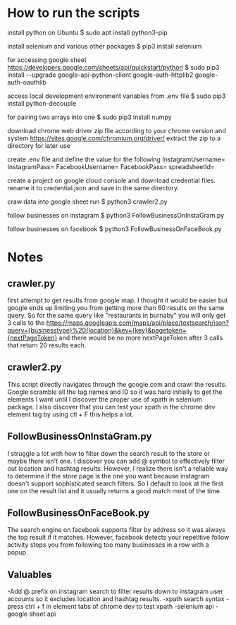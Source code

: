 # How to run the scripts

install python on Ubuntu
$ sudo apt install python3-pip

install selenium and various other packages
$ pip3 install selenium

for accessing google sheet https://developers.google.com/sheets/api/quickstart/python
$ sudo pip3 install --upgrade google-api-python-client google-auth-httplib2 google-auth-oauthlib

access local development environment variables from .env file
$ sudo pip3 install python-decouple

for pairing two arrays into one
$ sudo pip3 install numpy

download chrome web driver zip file according to your chrome version and system
https://sites.google.com/chromium.org/driver/
extract the zip to a directory for later use

create .env file and define the value for the following
InstagramUsername=
InstagramPass=
FacebookUsername=
FacebookPass=
spreadsheetId=

create a project on google cloud console and download credential files. rename it to credential.json and save in the same directory.

craw data into google sheet run
$ python3 crawler2.py

follow businesses on instagram
$ python3 FollowBusinessOnInstaGram.py

follow businesses on facebook
$ python3 FollowBusinessOnFaceBook.py

# Notes

## crawler.py

first attempt to get results from google map. I thought it would be easier but google ends up limiting you from getting more than 60 results on the same query. So for the same query like "restaurants in burnaby" you will only get 3 calls to the https://maps.googleapis.com/maps/api/place/textsearch/json?query={businesstype}%20{location}&key={key}&pagetoken={nextPageToken} and there would be no more nextPageToken after 3 calls that return 20 results each.

## crawler2.py

This script directly navigates through the google.com and crawl the results. Google scramble all the tag names and ID so it was hard initially to get the elements I want until I discover the proper use of xpath in selenium package.
I also discover that you can test your xpath in the chrome dev element tag by using ctl + F this helps a lot.

## FollowBusinessOnInstaGram.py

I struggle a lot with how to filter down the search result to the store or maybe there isn't one.
I discover you can add @ symbol to effectively filter out location and hashtag results. However, I realize there isn't a reliable way to determine if the store page is the one you want because instagram doesn't support sophisticated search filters. So I default to look at the first one on the result list and it usually returns a good match most of the time.

## FollowBusinessOnFaceBook.py

The search engine on facebook supports filter by address so it was always the top result if it matches. However, facebook detects your repetitive follow activity stops you from following too many businesses in a row with a popup.

## Valuables

-Add @ prefix on instagram search to filter results down to instagram user accounts so it excludes location and hashtag results.
-xpath search syntax
-press ctrl + f in element tabs of chrome dev to test xpath
-selenium api
-google sheet api
